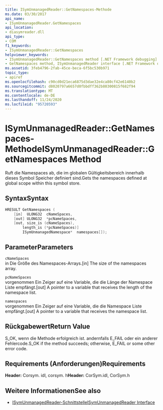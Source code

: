 ```yaml
---
title: ISymUnmanagedReader::GetNamespaces-Methode
ms.date: 03/30/2017
api_name:
- ISymUnmanagedReader.GetNamespaces
api_location:
- diasymreader.dll
api_type:
- COM
f1_keywords:
- ISymUnmanagedReader::GetNamespaces
helpviewer_keywords:
- ISymUnmanagedReader::GetNamespaces method [.NET Framework debugging]
- GetNamespaces method, ISymUnmanagedReader interface [.NET Framework debugging]
ms.assetid: 3feb4796-2fab-45ce-beca-6f5bc530b971
topic_type:
- apiref
ms.openlocfilehash: c90cd0d21eca6875d3dae32e4ca80cf42e6140b2
ms.sourcegitcommit: d8020797a6657d0fbbdff362b80300815f682f94
ms.translationtype: MT
ms.contentlocale: de-DE
ms.lasthandoff: 11/24/2020
ms.locfileid: "95720593"
---
```

# <a name="isymunmanagedreadergetnamespaces-method"></a><span data-ttu-id="7fb60-102">ISymUnmanagedReader::GetNamespaces-Methode</span><span class="sxs-lookup"><span data-stu-id="7fb60-102">ISymUnmanagedReader::GetNamespaces Method</span></span>

<span data-ttu-id="7fb60-103">Ruft die Namespaces ab, die im globalen Gültigkeitsbereich innerhalb dieses Symbol Speicher definiert sind.</span><span class="sxs-lookup"><span data-stu-id="7fb60-103">Gets the namespaces defined at global scope within this symbol store.</span></span>  
  
## <a name="syntax"></a><span data-ttu-id="7fb60-104">Syntax</span><span class="sxs-lookup"><span data-stu-id="7fb60-104">Syntax</span></span>  
  
```cpp  
HRESULT GetNamespaces (  
    [in]  ULONG32  cNameSpaces,  
    [out] ULONG32  *pcNameSpaces,  
    [out, size_is (cNameSpaces),  
        length_is (*pcNameSpaces)]  
        ISymUnmanagedNamespace*  namespaces[]);  
```  
  
## <a name="parameters"></a><span data-ttu-id="7fb60-105">Parameter</span><span class="sxs-lookup"><span data-stu-id="7fb60-105">Parameters</span></span>  

 `cNameSpaces`  
 <span data-ttu-id="7fb60-106">in Die Größe des Namespaces-Arrays.</span><span class="sxs-lookup"><span data-stu-id="7fb60-106">[in] The size of the namespaces array.</span></span>  
  
 `pcNameSpaces`  
 <span data-ttu-id="7fb60-107">vorgenommen Ein Zeiger auf eine Variable, die die Länge der Namespace Liste empfängt.</span><span class="sxs-lookup"><span data-stu-id="7fb60-107">[out] A pointer to a variable that receives the length of the namespace list.</span></span>  
  
 `namespaces`  
 <span data-ttu-id="7fb60-108">vorgenommen Ein Zeiger auf eine Variable, die die Namespace Liste empfängt.</span><span class="sxs-lookup"><span data-stu-id="7fb60-108">[out] A pointer to a variable that receives the namespace list.</span></span>  
  
## <a name="return-value"></a><span data-ttu-id="7fb60-109">Rückgabewert</span><span class="sxs-lookup"><span data-stu-id="7fb60-109">Return Value</span></span>  

 <span data-ttu-id="7fb60-110">S_OK, wenn die Methode erfolgreich ist. andernfalls E_FAIL oder ein anderer Fehlercode.</span><span class="sxs-lookup"><span data-stu-id="7fb60-110">S_OK if the method succeeds; otherwise, E_FAIL or some other error code.</span></span>  
  
## <a name="requirements"></a><span data-ttu-id="7fb60-111">Requirements (Anforderungen)</span><span class="sxs-lookup"><span data-stu-id="7fb60-111">Requirements</span></span>  

 <span data-ttu-id="7fb60-112">**Header:** Corsym. idl, corsym. h</span><span class="sxs-lookup"><span data-stu-id="7fb60-112">**Header:** CorSym.idl, CorSym.h</span></span>  
  
## <a name="see-also"></a><span data-ttu-id="7fb60-113">Weitere Informationen</span><span class="sxs-lookup"><span data-stu-id="7fb60-113">See also</span></span>

- [<span data-ttu-id="7fb60-114">ISymUnmanagedReader-Schnittstelle</span><span class="sxs-lookup"><span data-stu-id="7fb60-114">ISymUnmanagedReader Interface</span></span>](isymunmanagedreader-interface.md)
